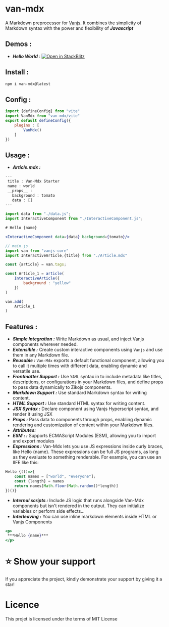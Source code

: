 # van-mdx

A Markdown preprocessor for [Vanjs](https://vanjs.org/). 
It combines the simplicity of Markdown syntax with the power and flexibility of ***Javascript***

## Demos : 
 - ***Hello World*** : 
[![Open in StackBlitz](https://developer.stackblitz.com/img/open_in_stackblitz.svg)](https://stackblitz.com/fork/github/zakarialaoui10/van-mdx/tree/main/examples/hello-world?file=src%2Fcontent%2FArticle.mdx)

## Install : 

```bash
npm i van-mdx@latest
```

## Config :

```js
import {defineConfig} from "vite"
import VanMdx from "van-mdx/vite"
export default defineConfig({
    plugins : [
        VanMdx()
    ]
})
```

## Usage :

- ***Article.mdx :***
```jsx
---
 title : Van-Mdx Starter 
 name : world
 __props__ : 
   background : tomato
   data : []
---

import data from "./data.js";
import InteractiveComponent from "./InteractiveComponent.js";

# Hello {name}

<InteractiveComponent data={data} background={tomato}/>
```

```js
// main.js
import van from "vanjs-core"
import InteractiveArticle,{title} from "./Article.mdx"

const {article} = van.tags;

const Article_1 = article(
    InteractiveArticle({
        background : "yellow"
    })
)

van.add(
    Article_1
)
```

## Features :

- ***Simple Integration :*** Write Markdown as usual, and inject Vanjs components wherever needed.
- ***Extensible :***  Create custom interactive components using `Vanjs` and use them in any Markdown file.
- ***Reusable :*** `Van-Mdx` exports a default functional component, allowing you to call it multiple times with different data, enabling dynamic and versatile use.
- ***Frontmatter Support :*** Use `YAML` syntax in to include metadata like titles, descriptions, or configurations in your Markdown files, and define props to pass data dynamically to Zikojs components.
- ***Markdown Support :*** Use standard Markdown syntax for writing content.
- ***HTML Support :*** Use standard HTML syntax for writing content.
- ***JSX Syntax :*** Declare component using Vanjs Hyperscript syntax, and render it using JSX
- ***Props :*** Pass data to components through props, enabling dynamic rendering and customization of content within your Markdown files.
- ***Attributes:*** 
- ***ESM : :***  Supports ECMAScript Modules (ESM), allowing you to import and export modules
- ***Expressions :*** Van-Mdx lets you use JS expressions inside curly braces, like Hello {name}. These expressions can be full JS programs, as long as they evaluate to something renderable. For example, you can use an IIFE like this:
```js
Hello {(()=>{
    const names = ["world", "everyone"];
    const {length} = names
    return names[Math.floor(Math.random()*length)]
})()}
```
- ***Internal scripts :*** Include JS logic that runs alongside Van-Mdx components but isn't rendered in the output. They can initialize variables or perform side effects...
- ***Interleaving :*** You can use inline markdown elements inside HTML or Vanjs Components 
```jsx
<p>
 ***Hello {name}***
</p>
```


# ⭐️ Show your support
If you appreciate the project, kindly demonstrate your support by giving it a star!

# Licence
This projet is licensed under the terms of MIT License